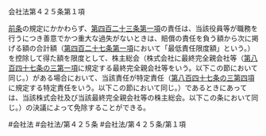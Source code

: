 会社法第４２５条第１項

[前条](会社法＿＿＿＿第４２４条第１項)の規定にかかわらず、[第四百二十三条第一項](会社法＿＿＿＿第４２３条第１項)の責任は、当該役員等が職務を行うにつき善意でかつ重大な過失がないときは、賠償の責任を負う額から次に掲げる額の合計額（[第四百二十七条第一項](会社法＿＿＿＿第４２７条第１項)において「最低責任限度額」という。）を控除して得た額を限度として、株主総会（株式会社に最終完全親会社等（[第八百四十七条の三第一項](会社法＿＿＿＿第８４７条の３第１項)に規定する最終完全親会社等をいう。以下この節において同じ。）がある場合において、当該責任が特定責任（[第八百四十七条の三第四項](会社法＿＿＿＿第８４７条の３第４項)に規定する特定責任をいう。以下この節において同じ。）であるときにあっては、当該株式会社及び当該最終完全親会社等の株主総会。以下この条において同じ。）の決議によって免除することができる。

#会社法
#会社法/第４２５条
#会社法/第４２５条/第１項
